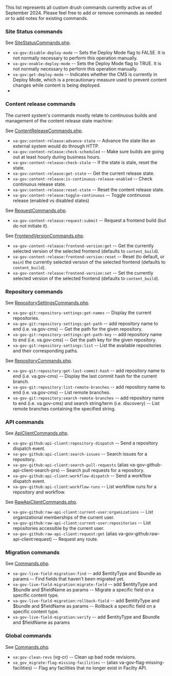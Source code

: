 This list represents all custom drush commands currently active as of September 2024. Please feel free to add or remove commands as needed or to add notes for existing commands.

### Site Status commands

See [SiteStatusCommands.php](../docroot/modules/custom/va_gov_build_trigger/src/Commands/SiteStatusCommands.php).

- `va-gov:disable-deploy-mode` -- Sets the Deploy Mode flag to FALSE. It is not normally necessary to perform this operation manually.
- `va-gov:enable-deploy-mode` -- Sets the Deploy Mode flag to TRUE. It is not normally necessary to perform this operation manually.
- `va-gov:get-deploy-mode` -- Indicates whether the CMS is currently in Deploy Mode, which is a precautionary measure used to prevent content changes while content is being deployed.
- 

### Content release commands

The current system's commands mostly relate to continuous builds and management of the content release state machine:

See [ContentReleaseCommands.php](../docroot/modules/custom/va_gov_build_trigger/src/Commands/ContentReleaseCommands.php).

- `va-gov:content-release:advance-state` -- Advance the state like an external system would do through HTTP.
- `va-gov:content-release:check-scheduled` -- Make sure builds are going out at least hourly during business hours.
- `va-gov:content-release:check-stale` -- If the state is stale, reset the state.
- `va-gov:content-release:get-state` -- Get the current release state.
- `va-gov:content-release:is-continuous-release-enabled` -- Check continuous release state.
- `va-gov:content-release:reset-state` -- Reset the content release state.
- `va-gov:content-release:toggle-continuous` -- Toggle continuous release (enabled vs disabled states)

See [RequestCommands.php](../docroot/modules/custom/va_gov_content_release/src/Commands/RequestCommands.php).

- `va-gov-content-release:request:submit` -- Request a frontend build (but do not initiate it).

See [FrontendVersionCommands.php](../docroot/modules/custom/va_gov_content_release/src/Commands/FrontendVersionCommands.php).

- `va-gov-content-release:frontend-version:get` -- Get the currently selected version of the selected frontend (defaults to `content_build`).
- `va-gov-content-release:frontend-version:reset` -- Reset (to default, or `main`) the currently selected version of the selected frontend (defaults to `content_build`).
- `va-gov-content-release:frontend-version:set` -- Set the currently selected version of the selected frontend (defaults to `content_build`).


### Repository commands

See [RepositorySettingsCommands.php](docroot/modules/custom/va_gov_git/src/Commands/RepositorySettingsCommands.php).
- `va-gov-git:repository-settings:get-names` -- Display the current repositories.
- `va-gov-git:repository-settings:get-path` -- add repository name to end (i.e. va.gov-cms) -- Get the path for the given repository.
- `va-gov-git:repository-settings:get-path-key` -- add repository name to end (i.e. va.gov-cms) -- Get the path key for the given repository.
- `va-gov-git:repository-settings:list` -- List the available repositories and their corresponding paths.

See [RepositoryCommands.php](docroot/modules/custom/va_gov_git/src/Commands/RepositoryCommands.php).
- `va-gov-git:repository:get-last-commit-hash` -- add repository name to end (i.e. va.gov-cms) -- Display the last commit hash for the current branch.
- `va-gov-git:repository:list-remote-branches` -- add repository name to end (i.e. va.gov-cms) -- List remote branches.
- `va-gov-git:repository:search-remote-branches` -- add repository name to end (i.e. va.gov-cms) and search string/term (i.e. discovery) -- List remote branches containing the specified string.


### API commands

See [ApiClientCommands.php](docroot/modules/custom/va_gov_github/src/Commands/ApiClientCommands.php).
- `va-gov-github:api-client:repository-dispatch` -- Send a repository dispatch event.
- `va-gov-github:api-client:search-issues` -- Search issues for a repository.
- `va-gov-github:api-client:search-pull-requests` (alias va-gov-github-api-client-search-prs) -- Search pull requests for a repository.
- `va-gov-github:api-client:workflow-dispatch` -- Send a workflow dispatch event.
- `va-gov-github:api-client:workflow-runs` -- List workflow runs for a repository and workflow.

See [RawApiClientCommands.php](docroot/modules/custom/va_gov_github/src/Commands/RawApiClientCommands.php).
- `va-gov-github:raw-api-client:current-user:organizations` -- List organizational memberships of the current user.
- `va-gov-github:raw-api-client:current-user:repositories` -- List repositories accessible by the current user.
- `va-gov-github:raw-api-client:request:get` (alias va-gov-github:raw-api-client:request) -- Request any route.


### Migration commands

See [Commands.php](docroot/modules/custom/va_gov_live_field_migration/src/Commands/Commands.php).
- `va-gov-live-field-migration:find` -- add $entityType and $bundle as params -- Find fields that haven't been migrated yet.
- `va-gov-live-field-migration:migrate-field` -- add $entityType and $bundle and $fieldName as params -- Migrate a specific field on a specific content type.
- `va-gov-live-field-migration:rollback-field` -- add $entityType and $bundle and $fieldName as params -- Rollback a specific field on a specific content type.
- `va-gov-live-field-migration:verify` -- add $entityType and $bundle and $fieldName as params


### Global commands

See [Commands.php](docroot/modules/custom/va_gov_live_field_migration/src/Commands/Commands.php).
- `va:gov-clean-revs` (vg-cr) -- Clean up bad node revisions.
- `va_gov_migrate:flag-missing-facilities` -- (alias va-gov-flag-missing-facilities) -- Flag any facilities that no longer exist in Facilty API.
